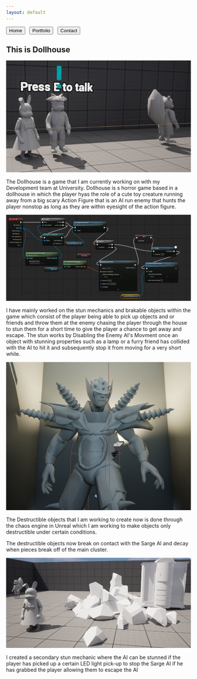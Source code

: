 ```yaml
---
layout: default
---
```


[<button>Home</button>](./)
&nbsp;&nbsp;[<button>Portfolio</button>](./portfolio.html)
&nbsp;&nbsp;[<button>Contact</button>](./Contacts.html)&nbsp;&nbsp;


## This is Dollhouse

<img src="Images/Characters.PNG" alt="Cute Characters">

The Dollhouse is a game that I am currently working on with my Development team at University. Dollhouse is s horror game based in a dollhouse in which the player hyas the role of a cute toy creature running away from a big scary Action Figure that is an AI run enemy that hunts the player nonstop as long as they are within eyesight of the action figure.

<img src="Images/StunCode.PNG" alt="Stun Code">

I have mainly worked on the stun mechanics and brakable objects within the game which consist of the player being able to pick up objects and or friends and throw them at the enemy chasing the player through the house to stun them for a short time to give the player a chance to get away and escape. The stun works by Disabling the Enemy AI's Movment once an object with stunning properties such as a lamp or a furry friend has collided with the AI to hit it and subsequently stop it from moving for a very short while.

<img src="Images/Action man.PNG" alt="Action Figure Enemy">

The Destructible objects that I am working to create now is done through the chaos engine in Unreal which I am working to make objects only destructible under certain conditions.

The destructible objects now break on contact with the Sarge AI and decay when pieces break off of the main cluster.

<img src="Images/Breakable.PNG" alt="Breakable Models">

I created a secondary stun mechanic where the AI can be stunned if the player has picked up a certain LED light pick-up to stop the Sarge AI if he has grabbed the player allowing them to escape the AI


